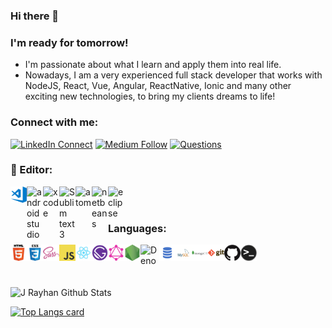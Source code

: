 ### Hi there 👋

### I'm ready for tomorrow!
- I'm passionate about what I learn and apply them into real life.
- Nowadays, I am a very experienced full stack developer that works with NodeJS, React, Vue, Angular, ReactNative, Ionic and many other exciting new technologies, to bring my clients dreams to life!


### Connect with me:
[![LinkedIn Connect](https://img.shields.io/badge/%20-Connect-black?color=14171A&labelColor=212121&logo=linkedin&logoColor=ffffff)](https://www.linkedin.com/in/md-jahirul-islam-713642122/)
[![Medium Follow](https://img.shields.io/badge/%20-Follow-black?color=14171A&labelColor=1976d2&logo=medium&logoColor=ffffff)](https://medium.com/@j-rayhan)
[![Questions](https://img.shields.io/badge/%20-Questions-black?color=14171A&labelColor=fff&logo=stackoverflow&logoColor=0c0d0e26)](https://stackexchange.com/users/14914706/j-rayhan)
<br />
### 📝 Editor:

[<img align="left" alt="Visual Studio Code" width="26px" src="https://raw.githubusercontent.com/github/explore/80688e429a7d4ef2fca1e82350fe8e3517d3494d/topics/visual-studio-code/visual-studio-code.png" />][webdevplaylist]
[<img align="left" alt="android studio" width="26px" src="https://user-images.githubusercontent.com/21338587/103732802-693a6480-5012-11eb-8f0b-d80005b60b01.png" />][webdevplaylist]
[<img align="left" alt="xcode" width="26px" src="https://user-images.githubusercontent.com/21338587/103732686-19f43400-5012-11eb-8700-ddcc697c924e.png" />][webdevplaylist]
[<img align="left" alt="Sublim text 3" width="26px" src="https://user-images.githubusercontent.com/21338587/103730595-67ba6d80-500d-11eb-95ca-66be76af0191.png" />][webdevplaylist]
[<img align="left" alt="atom" width="26px" src="https://user-images.githubusercontent.com/21338587/103731786-2aa3aa80-5010-11eb-8576-1ce6b029f808.png" />][webdevplaylist]
[<img align="left" alt="netbeans" width="26px" src="https://user-images.githubusercontent.com/21338587/103731925-81a97f80-5010-11eb-9620-daa7a20ee8ff.png" />][webdevplaylist]
[<img align="left" alt="eclipse" width="26px" src="https://user-images.githubusercontent.com/21338587/103732025-bb7a8600-5010-11eb-8edd-23c44016a7a3.png" />][webdevplaylist]
<br />
<br />
### Languages:

[<img align="left" alt="HTML5" width="26px" src="https://raw.githubusercontent.com/github/explore/80688e429a7d4ef2fca1e82350fe8e3517d3494d/topics/html/html.png" />][webdevplaylist]
[<img align="left" alt="CSS3" width="26px" src="https://raw.githubusercontent.com/github/explore/80688e429a7d4ef2fca1e82350fe8e3517d3494d/topics/css/css.png" />][webdevplaylist]
[<img align="left" alt="Sass" width="26px" src="https://raw.githubusercontent.com/github/explore/80688e429a7d4ef2fca1e82350fe8e3517d3494d/topics/sass/sass.png" />][webdevplaylist]
[<img align="left" alt="JavaScript" width="26px" src="https://raw.githubusercontent.com/github/explore/80688e429a7d4ef2fca1e82350fe8e3517d3494d/topics/javascript/javascript.png" />][webdevplaylist]
[<img align="left" alt="React" width="26px" src="https://raw.githubusercontent.com/github/explore/80688e429a7d4ef2fca1e82350fe8e3517d3494d/topics/react/react.png" />][webdevplaylist]
[<img align="left" alt="Gatsby" width="26px" src="https://raw.githubusercontent.com/github/explore/e94815998e4e0713912fed477a1f346ec04c3da2/topics/gatsby/gatsby.png" />][webdevplaylist]
[<img align="left" alt="GraphQL" width="26px" src="https://raw.githubusercontent.com/github/explore/80688e429a7d4ef2fca1e82350fe8e3517d3494d/topics/graphql/graphql.png" />][webdevplaylist]
[<img align="left" alt="Node.js" width="26px" src="https://raw.githubusercontent.com/github/explore/80688e429a7d4ef2fca1e82350fe8e3517d3494d/topics/nodejs/nodejs.png" />][webdevplaylist]
[<img align="left" alt="Deno" width="30px" src="https://raw.githubusercontent.com/rhoit/mode-icons/dump/icons/php.png" />][webdevplaylist]
[<img align="left" alt="SQL" width="26px" src="https://raw.githubusercontent.com/github/explore/80688e429a7d4ef2fca1e82350fe8e3517d3494d/topics/sql/sql.png" />][webdevplaylist]
[<img align="left" alt="MySQL" width="26px" src="https://raw.githubusercontent.com/github/explore/80688e429a7d4ef2fca1e82350fe8e3517d3494d/topics/mysql/mysql.png" />][webdevplaylist]
[<img align="left" alt="MongoDB" width="26px" src="https://raw.githubusercontent.com/github/explore/80688e429a7d4ef2fca1e82350fe8e3517d3494d/topics/mongodb/mongodb.png" />][webdevplaylist]
[<img align="left" alt="Git" width="26px" src="https://raw.githubusercontent.com/github/explore/80688e429a7d4ef2fca1e82350fe8e3517d3494d/topics/git/git.png" />][webdevplaylist]
[<img align="left" alt="GitHub" width="26px" src="https://raw.githubusercontent.com/github/explore/78df643247d429f6cc873026c0622819ad797942/topics/github/github.png" />][webdevplaylist]
[<img align="left" alt="Terminal" width="26px" src="https://raw.githubusercontent.com/github/explore/80688e429a7d4ef2fca1e82350fe8e3517d3494d/topics/terminal/terminal.png" />][webdevplaylist]
<br />
<br />
<br />
<br />
<img width="550px" alt="J Rayhan Github Stats"  src="https://github-readme-stats.vercel.app/api?username=j-rayhan&show_icons=true&theme=radical"/>

[![Top Langs card](https://github-readme-stats.vercel.app/api/top-langs/?username=j-rayhan&card_width=550&)](https://github.com/j-rayhan/j-rayhan)

[programming]: https://www.programming-hero.com/
[website]: https://j-rayhan.com.bd/
[twitter]: https://twitter.com/j-rayhan
[linkedin]: https://www.linkedin.com/in/md-jahirul-islam-713642122/
[webdevplaylist]: https://j-rayhan.com.bd/



<!--
**j-rayhan/j-rayhan** is a ✨ _special_ ✨ repository because its `README.md` (this file) appears on your GitHub profile.

Here are some ideas to get you started:

- 🔭 I’m currently working on ...
- 🌱 I’m currently learning ...
- 👯 I’m looking to collaborate on ...
- 🤔 I’m looking for help with ...
- 💬 Ask me about ...
- 📫 How to reach me: ...
- 😄 Pronouns: ...
- ⚡ Fun fact: ...
-->

